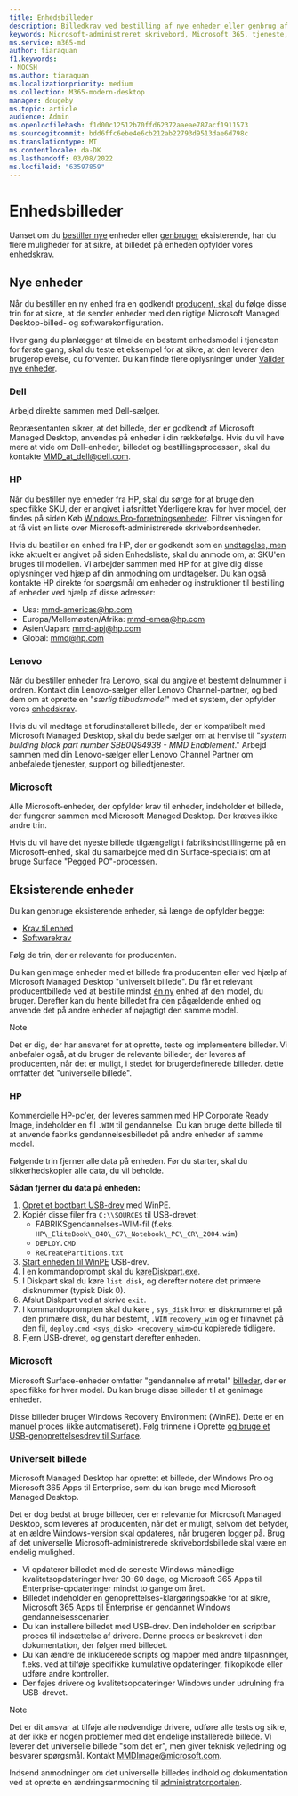 ```yaml
---
title: Enhedsbilleder
description: Billedkrav ved bestilling af nye enheder eller genbrug af eksisterende enheder
keywords: Microsoft-administreret skrivebord, Microsoft 365, tjeneste, dokumentation
ms.service: m365-md
author: tiaraquan
f1.keywords:
- NOCSH
ms.author: tiaraquan
ms.localizationpriority: medium
ms.collection: M365-modern-desktop
manager: dougeby
ms.topic: article
audience: Admin
ms.openlocfilehash: f1d00c12512b70ffd62372aaeae787acf1911573
ms.sourcegitcommit: bdd6ffc6ebe4e6cb212ab22793d9513dae6d798c
ms.translationtype: MT
ms.contentlocale: da-DK
ms.lasthandoff: 03/08/2022
ms.locfileid: "63597859"
---
```

# <a name="device-images"></a>Enhedsbilleder

Uanset om du [bestiller nye](#new-devices) enheder eller [genbruger](#existing-devices) eksisterende, har du flere muligheder for at sikre, at billedet på enheden opfylder vores [enhedskrav](device-requirements.md#check-hardware-requirements).

## <a name="new-devices"></a>Nye enheder

Når du bestiller en ny enhed fra en godkendt [producent, skal](device-requirements.md#minimum-requirements) du følge disse trin for at sikre, at de sender enheder med den rigtige Microsoft Managed Desktop-billed- og softwarekonfiguration.

Hver gang du planlægger at tilmelde en bestemt enhedsmodel i tjenesten for første gang, skal du teste et eksempel for at sikre, at den leverer den brugeroplevelse, du forventer. Du kan finde flere oplysninger under [Valider nye enheder](/microsoft-365/managed-desktop/get-started/validate-device).

### <a name="dell"></a>Dell

Arbejd direkte sammen med Dell-sælger.

Repræsentanten sikrer, at det billede, der er godkendt af Microsoft Managed Desktop, anvendes på enheder i din rækkefølge. Hvis du vil have mere at vide om Dell-enheder, billedet og bestillingsprocessen, skal du kontakte MMD_at_dell@dell.com.

### <a name="hp"></a>HP

Når du bestiller nye enheder fra HP, skal du sørge for at bruge den specifikke SKU, der er angivet i afsnittet Yderligere krav for hver model, der findes på siden Køb [Windows Pro-forretningsenheder](https://www.microsoft.com/windows/business/devices#view-all-filter). Filtrer visningen for at få vist en liste over Microsoft-administrerede skrivebordsenheder.

Hvis du bestiller en enhed fra HP, der er godkendt som en [undtagelse, men](customizing.md) ikke aktuelt er angivet på siden Enhedsliste, skal du anmode om, at SKU'en bruges til modellen. Vi arbejder sammen med HP for at give dig disse oplysninger ved hjælp af din anmodning om undtagelser. Du kan også kontakte HP direkte for spørgsmål om enheder og instruktioner til bestilling af enheder ved hjælp af disse adresser:

- Usa: mmd-americas@hp.com
- Europa/Mellemøsten/Afrika: mmd-emea@hp.com
- Asien/Japan: mmd-apj@hp.com
- Global: mmd@hp.com

### <a name="lenovo"></a>Lenovo

Når du bestiller enheder fra Lenovo, skal du angive et bestemt delnummer i ordren. Kontakt din Lenovo-sælger eller Lenovo Channel-partner, og bed dem om at oprette en "*særlig tilbudsmodel*" med et system, der opfylder vores [enhedskrav](device-requirements.md#minimum-requirements).

Hvis du vil medtage et forudinstalleret billede, der er kompatibelt med Microsoft Managed Desktop, skal du bede sælger om at henvise til "*system building block part number SBB0Q94938 - MMD Enablement*." Arbejd sammen med din Lenovo-sælger eller Lenovo Channel Partner om anbefalede tjenester, support og billedtjenester.

### <a name="microsoft"></a>Microsoft

Alle Microsoft-enheder, der opfylder krav til enheder, indeholder et billede, der fungerer sammen med Microsoft Managed Desktop. Der kræves ikke andre trin.

Hvis du vil have det nyeste billede tilgængeligt i fabriksindstillingerne på en Microsoft-enhed, skal du samarbejde med din Surface-specialist om at bruge Surface "Pegged PO"-processen.

## <a name="existing-devices"></a>Eksisterende enheder

Du kan genbruge eksisterende enheder, så længe de opfylder begge:

- [Krav til enhed](device-requirements.md#minimum-requirements)
- [Softwarekrav](device-requirements.md#installed-software)

Følg de trin, der er relevante for producenten.

Du kan genimage enheder med et billede fra producenten eller ved hjælp af Microsoft Managed Desktop "universelt billede". Du får et relevant producentbillede ved at bestille mindst [én ny](#new-devices) enhed af den model, du bruger. Derefter kan du hente billedet fra den pågældende enhed og anvende det på andre enheder af nøjagtigt den samme model.

> [!NOTE]
> Det er dig, der har ansvaret for at oprette, teste og implementere billeder. Vi anbefaler også, at du bruger de relevante billeder, der leveres af producenten, når det er muligt, i stedet for brugerdefinerede billeder. dette omfatter det "universelle billede".

### <a name="hp"></a>HP

Kommercielle HP-pc'er, der leveres sammen med HP Corporate Ready Image, indeholder en fil `.WIM` til gendannelse. Du kan bruge dette billede til at anvende fabriks gendannelsesbilledet på andre enheder af samme model.

Følgende trin fjerner alle data på enheden. Før du starter, skal du sikkerhedskopier alle data, du vil beholde.

**Sådan fjerner du data på enheden:**

1. [Opret et bootbart USB-drev](/windows-hardware/manufacture/desktop/winpe-create-usb-bootable-drive) med WinPE.
2. Kopiér disse filer fra `C:\\SOURCES` til USB-drevet:
    - FABRIKSgendannelses-WIM-fil (f.eks. `HP\_EliteBook\_840\_G7\_Notebook\_PC\_CR\_2004.wim`)
    - `DEPLOY.CMD`
    - `ReCreatePartitions.txt`
3. [Start enheden til WinPE](https://store.hp.com/us/en/tech-takes/how-to-boot-from-usb-drive-on-windows-10-pcs) USB-drev.
4. I en kommandoprompt skal du [ køreDiskpart.exe](/windows-server/administration/windows-commands/diskpart#additional-references).
5. I Diskpart skal du køre `list disk`, og derefter notere det primære disknummer (typisk Disk 0).
6. Afslut Diskpart ved at skrive `exit`.
7. I kommandoprompten skal du køre , `sys_disk` hvor er disknummeret på den primære disk, du har bestemt, `.WIM` `recovery_wim` og er filnavnet på den fil, `deploy.cmd <sys_disk> <recovery_wim>`du kopierede tidligere.
8. Fjern USB-drevet, og genstart derefter enheden.

### <a name="microsoft"></a>Microsoft

Microsoft Surface-enheder omfatter "gendannelse af metal" [billeder,](https://support.microsoft.com/en-us/surfacerecoveryimage) der er specifikke for hver model. Du kan bruge disse billeder til at genimage enheder.

Disse billeder bruger Windows Recovery Environment (WinRE). Dette er en manuel proces (ikke automatiseret). Følg trinnene i Oprette [og bruge et USB-genoprettelsesdrev til Surface](https://support.microsoft.com/surface/creating-and-using-a-usb-recovery-drive-for-surface-677852e2-ed34-45cb-40ef-398fc7d62c07).

### <a name="universal-image"></a>Universelt billede

Microsoft Managed Desktop har oprettet et billede, der Windows Pro og Microsoft 365 Apps til Enterprise, som du kan bruge med Microsoft Managed Desktop.

Det er dog bedst at bruge billeder, der er relevante for Microsoft Managed Desktop, som leveres af producenten, når det er muligt, selvom det betyder, at en ældre Windows-version skal opdateres, når brugeren logger på. Brug af det universelle Microsoft-administrerede skrivebordsbillede skal være en endelig mulighed.

- Vi opdaterer billedet med de seneste Windows månedlige kvalitetsopdateringer hver 30-60 dage, og Microsoft 365 Apps til Enterprise-opdateringer mindst to gange om året.
- Billedet indeholder en genoprettelses-klargøringspakke for at sikre, Microsoft 365 Apps til Enterprise er gendannet Windows gendannelsesscenarier.
- Du kan installere billedet med USB-drev. Den indeholder en scriptbar proces til indsættelse af drivere. Denne proces er beskrevet i den dokumentation, der følger med billedet.
- Du kan ændre de inkluderede scripts og mapper med andre tilpasninger, f.eks. ved at tilføje specifikke kumulative opdateringer, filkopikode eller udføre andre kontroller.
- Der føjes drivere og kvalitetsopdateringer Windows under udrulning fra USB-drevet.

> [!NOTE]
> Det er dit ansvar at tilføje alle nødvendige drivere, udføre alle tests og sikre, at der ikke er nogen problemer med det endelige installerede billede. Vi leverer det universelle billede "som det er", men giver teknisk vejledning og besvarer spørgsmål. Kontakt MMDImage@microsoft.com.

Indsend anmodninger om det universelle billedes indhold og dokumentation ved at oprette en ændringsanmodning til [administratorportalen](../get-started/access-admin-portal.md).
